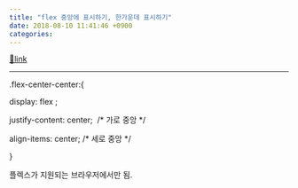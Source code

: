 ```yaml
---
title: "flex 중앙에 표시하기, 한가운데 표시하기"
date: 2018-08-10 11:41:46 +0900
categories: 
---
```

[🔗link](http://www.mins01.com/mh/tech/read/1185)
***


.flex-center-center:{

display: flex ;

justify-content: center;  /* 가로 중앙 */

align-items: center; /* 세로 중앙 */

}

  
  


플렉스가 지원되는 브라우저에서만 됨.




